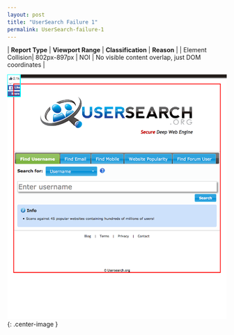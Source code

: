 ```yaml
---
layout: post
title: "UserSearch Failure 1"
permalink: UserSearch-failure-1
---
```

| **Report Type** | **Viewport Range** | **Classification** | **Reason** |
| Element Collision| 802px-897px | NOI | No visible content overlap, just DOM coordinates | 

![Screenshot of the fault](../assets/images/UserSearch/fault1/overlapWidth849.png){: .center-image }